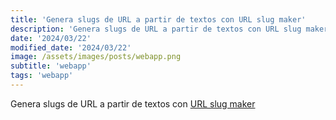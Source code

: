```yaml
---
title: 'Genera slugs de URL a partir de textos con URL slug maker'
description: 'Genera slugs de URL a partir de textos con URL slug maker.'
date: '2024/03/22'
modified_date: '2024/03/22'
image: /assets/images/posts/webapp.png
subtitle: 'webapp'
tags: 'webapp'
---
```


Genera slugs de URL a partir de textos con [URL slug maker](https://slugify.online/)
